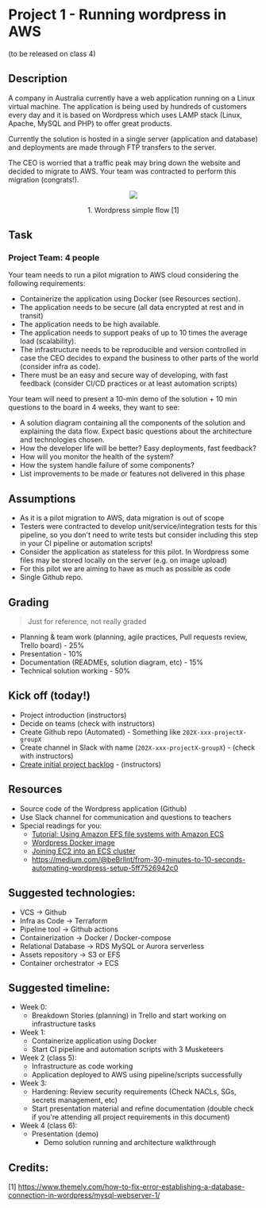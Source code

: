 # Project 1 - Running wordpress in AWS

(to be released on class 4)

## Description
A company in Australia currently have a web application running on a Linux virtual machine.
The application is being used by hundreds of customers every day and it is based on Wordpress which uses LAMP stack (Linux, Apache, MySQL and PHP) to offer great products.

Currently the solution is hosted in a single server (application and database) and deployments are made through FTP transfers to the server.

The CEO is worried that a traffic peak may bring down the website and decided to migrate to AWS. Your team was contracted to perform this migration (congrats!).

<p style="text-align: center;">
  <img src="https://www.themely.com/wp-content/uploads/2018/12/MySQL-WebServer-1.jpg"/>
</p>
<p style="text-align: center;">
  1. Wordpress simple flow [1]
</p>

## Task

### Project Team: 4 people

Your team needs to run a pilot migration to AWS cloud considering the following requirements:
- Containerize the application using Docker (see Resources section).
- The application needs to be secure (all data encrypted at rest and in transit)
- The application needs to be high available.
- The application needs to support peaks of up to 10 times the average load (scalability).
- The infrastructure needs to be reproducible and version controlled in case the CEO decides to expand the business to other parts of the world (consider infra as code).
- There must be an easy and secure way of developing, with fast feedback  (consider CI/CD practices or at least automation scripts)

Your team will need to present a 10-min demo of the solution + 10 min questions to the board in 4 weeks, they want to see:
- A solution diagram containing all the components of the solution and explaining the data flow. Expect basic questions about the architecture and technologies chosen.
- How the developer life will be better? Easy deployments, fast feedback?
- How will you monitor the health of the system?
- How the system handle failure of some components?
- List improvements to be made or features not delivered in this phase

## Assumptions
- As it is a pilot migration to AWS, data migration is out of scope
- Testers were contracted to develop unit/service/integration tests for this pipeline, so you don't need to write tests but consider including this step in your CI pipeline or automation scripts!
- Consider the application as stateless for this pilot. In Wordpress some files may be stored locally on the server (e.g. on image upload)
- For this pilot we are aiming to have as much as possible as code
- Single Github repo.

## Grading 

> Just for reference, not really graded

- Planning & team work (planning, agile practices, Pull requests review, Trello board) - 25%
- Presentation - 10%
- Documentation (READMEs, solution diagram, etc) - 15%
- Technical solution working - 50%

## Kick off (today!)

- Project introduction (instructors)
- Decide on teams (check with instructors)
- Create Github repo (Automated) - Something like `202X-xxx-projectX-groupX`
- Create channel in Slack with name (`202X-xxx-projectX-groupX`) - (check with instructors)
- [Create initial project backlog](../../scripts/projects/README.md) - (instructors)

## Resources

- Source code of the Wordpress application (Github)
- Use Slack channel for communication and questions to teachers
- Special readings for you:
  - [Tutorial: Using Amazon EFS file systems with Amazon ECS](https://docs.aws.amazon.com/AmazonECS/latest/developerguide/tutorial-efs-volumes.html)
  - [Wordpress Docker image](https://hub.docker.com/_/wordpress/)
  - [Joining EC2 into an ECS cluster](https://docs.aws.amazon.com/AmazonECS/latest/developerguide/launch_container_instance.html)
  - https://medium.com/@beBrllnt/from-30-minutes-to-10-seconds-automating-wordpress-setup-5ff7526942c0


## Suggested technologies:

- VCS → Github
- Infra as Code → Terraform
- Pipeline tool → Github actions
- Containerization → Docker / Docker-compose
- Relational Database → RDS MySQL or Aurora serverless
- Assets repository → S3 or EFS
- Container orchestrator → ECS

## Suggested timeline:

- Week 0:
  - Breakdown Stories (planning) in Trello and start working on infrastructure tasks
- Week 1:
  - Containerize application using Docker
  - Start CI pipeline and automation scripts with 3 Musketeers
- Week 2 (class 5):
  - Infrastructure as code working
  - Application deployed to AWS using pipeline/scripts successfully
- Week 3:
  - Hardening: Review security requirements (Check NACLs, SGs, secrets management, etc)
  - Start presentation material and refine documentation (double check if you're attending all project requirements in this document)
- Week 4 (class 6):
  - Presentation (demo)
    - Demo solution running and architecture walkthrough

## Credits: 
[1] https://www.themely.com/how-to-fix-error-establishing-a-database-connection-in-wordpress/mysql-webserver-1/